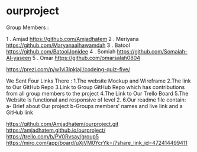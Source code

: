 # ourproject
Group Members :

1 . Amjad        https://github.com/Amjadhatem
2 . Meriyana     https://github.com/Maryanaalhawamdah
3 . Batool       https://github.com/BatoolJonidee
4 . Somiah       https://github.com/Somaiah-Al-yaseen
5 . Omar         https://github.com/omarsalah0804





https://prezi.com/p/w1vi3lpkjajl/codeing-quiz-five/


We Sent Four Links There :
1.The website Mockup and Wireframe
2.The link to Our GitHub Repo
3.Link to Group GitHub Repo which has contributions from all group members to the project
4.The Link to Our Trello Board
5.The Website Is functional and responsive of level 2.
6.Our readme file  contain:
a- Brief about Our project
b-Groups members' names and live link and a GitHub link

https://github.com/Amjadhatem/ourproject.git
https://amjadhatem.github.io/ourproject/
https://trello.com/b/PV0Rvsay/group5
https://miro.com/app/board/uXjVM0YcrYk=/?share_link_id=472414499411